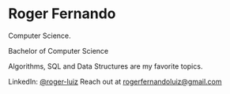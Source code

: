 # Roger Fernando

Computer Science.

Bachelor of Computer Science

Algorithms, SQL and Data Structures are my favorite topics.

LinkedIn: [@roger-luiz](http://linkedin.com/in/roger-luiz)
Reach out at [rogerfernandoluiz@gmail.com](mailto:rogerfernandoluiz@gmail.com)
